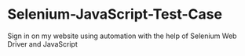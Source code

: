# Selenium-JavaScript-Test-Case
Sign in on my website using automation with the help of Selenium Web Driver and JavaScript
